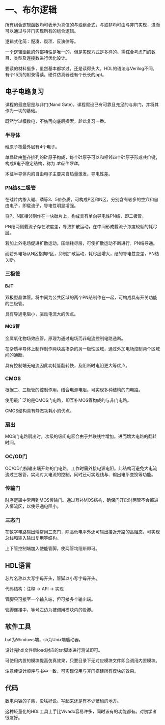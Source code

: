 # 一、布尔逻辑

所有组合逻辑函数均可表示为真值的与或组合式，与或非均可由与非门实现，进而可以通过与非门实现所有的组合逻辑。

逻辑式化简：配凑、裂项、反演律等。

一个逻辑函数的外部特性是唯一的，但是实现方式是多样的。需综合考虑门的数目、类型及连接数进行优化设计。

要读的材料挺多，虽然基本都学过，还是读得头大。HDL的语法与Verilog不同，有个15页的附录得读。硬件仿真器还有个长长的ppt。


## 电子电路复习

课程的最底层是与非门(Nand Gate)。课程假设已有可靠且充足的与非门，并将其作为一切的基础。

既然学过模数电，不妨再向底层探索，趁此复习一番。

### 半导体

硅原子核最外层有4个电子。

单晶硅由整齐排列的硅原子构成，每个硅原子可以和相邻四个硅原子形成共价键，构成8电子稳定结构，称为 *本征半导体*。

本征半导体内的自由电子主要来自热量激发，导电性差。


### PN结&二极管

在硅片内掺入硼、磷等3、5价杂质，可构成P区和N区，分别含有较多的空穴和自由电子，即载流子，导电性明显增强。

将P、N区相邻制作在一块硅片上，构成具有单向导电性PN结，即二极管。

PN结两侧载流子存在浓度差，导致扩散运动，在中间形成载流子浓度较低的耗尽层。

若加上外电场促进扩散运动，压缩耗尽层，可使扩散运动不断进行，PN结导通。

而若外电场从N区指向P区，抑制扩散运动，耗尽层增大，结的导电性变差，PN结关断。


### 三极管

#### BJT

双极型晶体管。将中间为公共区域的两个PN结制作在一起，可构成具有开关功能的三极管。

具有导通电阻小，驱动电流大的优点。


#### MOS管

金属氧化物场效应管。原理为通过电场而非电流控制电路通断。

在杂质半导体上制作制作两块高掺杂的另一极性区域，通过外加电场控制两个区域间的通断。

具有控制端无电流因此功耗低翻转快，及阻断时电阻更大等优点。


### CMOS

根据二、三极管的控制作用，结合电源电阻，可实现多种结构的门电路。

使用最广泛的是CMOS门电路，即互补MOS管构成的与非门电路。

CMOS结构具有静态功耗小的优点。


### 扇出

MOS门电路扇出时，次级的级间电容会由于并联线性增加，进而增大电路的翻转时间。


### OC/OD门

OC/OD门指输出端开路的门电路，工作时需外接电源电阻。此结构可避免大电流流过三极管，实现对大电流的控制，同时还可实现线与、输出电平变换等功能。



### 传输门

时序逻辑中常用到MOS传输门。通过互补MOS结构，确保门开启时两管不会都进入恒流区，以使导通电阻小。


### 三态门

在数字电路输出端常用三态门，除高低电平外还可输出接近开路的高阻态，可实现总线和输入输出复用等结构。

上下管控制端加入使能管脚，使两管均阻断即可。


## HDL语言

芯片名称以大写字母开头，管脚以小写字母开头。

代码结构：注释 -> API -> 实现

管脚只可接至一个输入端，但可接多个输出端。

管脚连接中，等号左边为被调用模块内的管脚。


## 软件工具

bat为Windows端，sh为Unix端启动器。

设计完hdl文件后load对应的tst脚本进行测试即可。

可使用内置的模块提高仿真效果，只要目录下无对应模块文件即会调用内置模块。

注意使设计顺序与书中一致，可实现仅用与非门搭建所有模块的效果。


## 代码

数电内容的子集，没啥好说。写起来还是有不少繁琐的地方。

这种轻量化的HDL工具上手比Vivado容易许多，同时该有的功能都有。对初学者很友好。